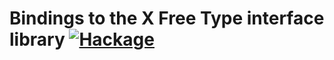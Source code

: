 # Bindings to the X Free Type interface library [![Hackage](https://img.shields.io/hackage/v/X11-xft.svg?logo=haskell)](https://hackage.haskell.org/package/X11-xft)
